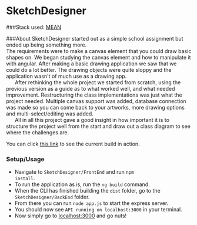 # SketchDesigner

###Stack used: [MEAN](http://mean.io)

###About
SketchDesigner started out as a simple school assignment but ended up being something more.  
The requirements were to make a canvas element that you could draw basic shapes on.
We began studying the canvas element and how to manipulate it with angular. After making a basic drawing application we saw that we could do a lot better. The drawing objects were quite sloppy and the application wasn't of much use as a drawing app.  
&nbsp;&nbsp;&nbsp;&nbsp;&nbsp;&nbsp;After rethinking the whole project we started from scratch, using the previous version as a guide as to what worked well, and what needed improvement. Restructuring the class implementations was just what the project needed.
Multiple canvas support was added, database connection was made so you can come back to your artworks, more drawing options and multi-select/editing was added.  
&nbsp;&nbsp;&nbsp;&nbsp;&nbsp;&nbsp;All in all this project gave a good insight in how important it is to structure the project well from the start and draw out a class diagram to see where the challenges are.  

You can click [this link](http://sketchdesigner.herokuapp.com/) to see the current build in action.

### Setup/Usage
- Navigate to <code>SketchDesigner/FrontEnd</code> and run <code>npm install</code>.  
- To run the application as is, run the <code>ng build</code> command.
- When the CLI has finished building the <code>dist</code> folder, go to the <code>SketchDesigner/BackEnd</code> folder.  
- From there you can run <code>node app.js</code> to start the express server.
- You should now see <code>API running on localhost:3000</code> in your terminal.
- Now simply go to [localhost:3000](http://localhost:3000) and go nuts!
